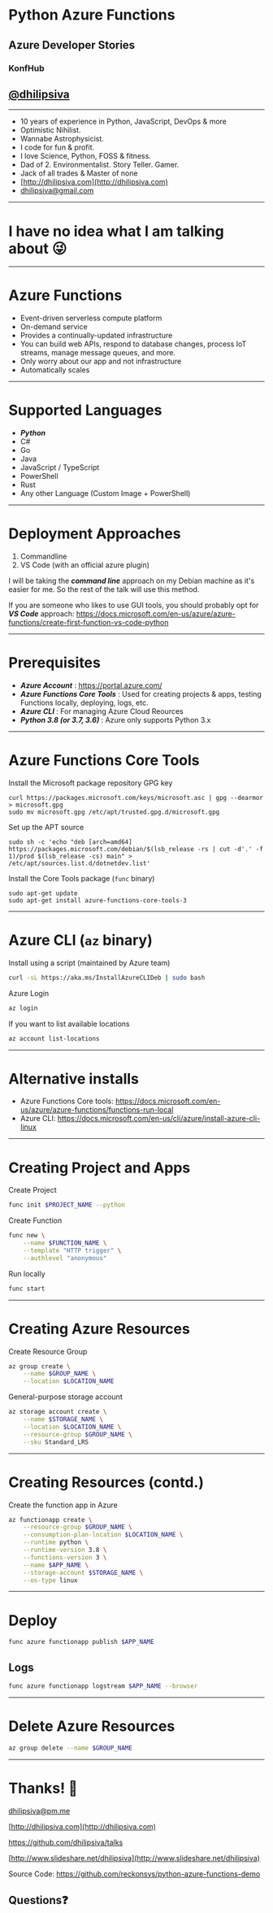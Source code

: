 <!--
$theme: gaia
template: invert
-->

# Python Azure Functions

## Azure Developer Stories

### KonfHub

## [@dhilipsiva](https://github.com/dhilipsiva)

---

- 10 years of experience in Python, JavaScript, DevOps & more
- Optimistic Nihilist.
- Wannabe Astrophysicist.
- I code for fun & profit.
- I love Science, Python, FOSS & fitness.
- Dad of 2. Environmentalist. Story Teller. Gamer.
- Jack of all trades & Master of none
- [http://dhilipsiva.com](http://dhilipsiva.com)
- [dhilipsiva@gmail.com](mailto:dhilipsiva@gmail.com)

---

# I have no idea what I am talking about :stuck_out_tongue_winking_eye:

---


#  Azure Functions

* Event-driven serverless compute platform
* On-demand service
* Provides a continually-updated infrastructure
* You can build web APIs, respond to database changes, process IoT streams, manage message queues, and more.
* Only worry about our app and not infrastructure
* Automatically scales

---

# Supported Languages

* ***Python***
* C#
* Go
* Java
* JavaScript / TypeScript
* PowerShell
* Rust
* Any other Language (Custom Image + PowerShell)

---

# Deployment Approaches

1. Commandline
2. VS Code (with an official azure plugin)

I will be taking the ***command line*** approach on my Debian machine as it's easier for me. So the rest of the talk will use this method.

If you are someone who likes to use GUI tools, you should probably opt for ***VS Code*** approach: https://docs.microsoft.com/en-us/azure/azure-functions/create-first-function-vs-code-python

---

# Prerequisites

* ***Azure Account*** : https://portal.azure.com/
* ***Azure Functions Core Tools*** : Used for creating projects & apps, testing Functions locally, deploying, logs, etc.
* ***Azure CLI*** : For managing Azure Cloud Reources
* ***Python 3.8 (or 3.7, 3.6)*** : Azure only supports Python 3.x

---

# Azure Functions Core Tools

Install the Microsoft package repository GPG key
```
curl https://packages.microsoft.com/keys/microsoft.asc | gpg --dearmor > microsoft.gpg
sudo mv microsoft.gpg /etc/apt/trusted.gpg.d/microsoft.gpg
```
Set up the APT source
```
sudo sh -c 'echo "deb [arch=amd64] https://packages.microsoft.com/debian/$(lsb_release -rs | cut -d'.' -f 1)/prod $(lsb_release -cs) main" > /etc/apt/sources.list.d/dotnetdev.list'
```
Install the Core Tools package (`func` binary)
```
sudo apt-get update
sudo apt-get install azure-functions-core-tools-3
```

---

# Azure CLI (`az` binary)

Install using a script (maintained by Azure team)

```bash
curl -sL https://aka.ms/InstallAzureCLIDeb | sudo bash
```

Azure Login 

```bash
az login
```

If you want to list available locations

```bash
az account list-locations
```

---

# Alternative installs

* Azure Functions Core tools: https://docs.microsoft.com/en-us/azure/azure-functions/functions-run-local 
* Azure CLI: https://docs.microsoft.com/en-us/cli/azure/install-azure-cli-linux

---

# Creating Project and Apps

Create Project
```bash
func init $PROJECT_NAME --python
```

Create Function

```bash
func new \
    --name $FUNCTION_NAME \
    --template "HTTP trigger" \
    --authlevel "anonymous"
```

Run locally

```bash
func start
```

---

# Creating Azure Resources

Create Resource Group

```bash
az group create \
    --name $GROUP_NAME \
    --location $LOCATION_NAME
```
General-purpose storage account

```bash
az storage account create \
    --name $STORAGE_NAME \
    --location $LOCATION_NAME \
    --resource-group $GROUP_NAME \
    --sku Standard_LRS
```

---

# Creating Resources (contd.)

Create the function app in Azure

```bash
az functionapp create \
    --resource-group $GROUP_NAME \
    --consumption-plan-location $LOCATION_NAME \
    --runtime python \
    --runtime-version 3.8 \
    --functions-version 3 \
    --name $APP_NAME \
    --storage-account $STORAGE_NAME \
    --os-type linux
```

---

# Deploy

```bash
func azure functionapp publish $APP_NAME
```

## Logs

```bash
func azure functionapp logstream $APP_NAME --browser
```

---

# Delete Azure Resources

```bash
az group delete --name $GROUP_NAME
```

---

# Thanks! :pray:

dhilipsiva@pm.me

[http://dhilipsiva.com](http://dhilipsiva.com)

https://github.com/dhilipsiva/talks

[http://www.slideshare.net/dhilipsiva](http://www.slideshare.net/dhilipsiva)

Source Code: https://github.com/reckonsys/python-azure-functions-demo

## Questions:question:
